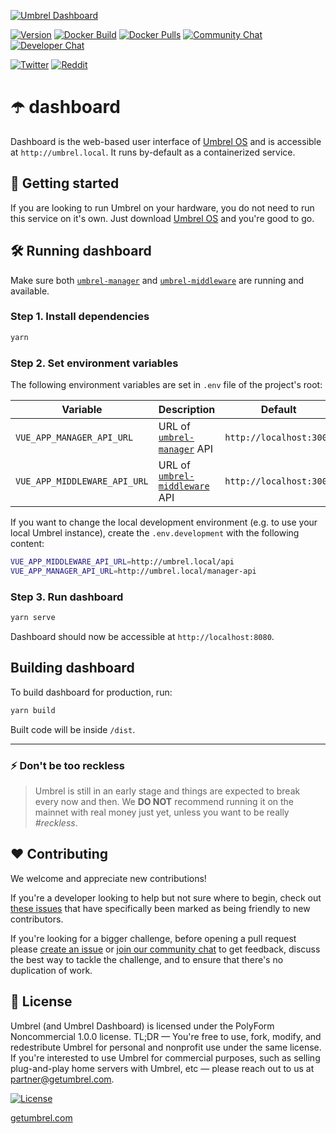 [![Umbrel Dashboard](https://static.getumbrel.com/github/github-banner-umbrel-dashboard.svg)](https://github.com/getumbrel/umbrel-dashboard)

[![Version](https://img.shields.io/github/v/release/getumbrel/umbrel-dashboard?color=%235351FB&label=version)](https://github.com/getumbrel/umbrel-dashboard/releases)
[![Docker Build](https://img.shields.io/github/workflow/status/getumbrel/umbrel-dashboard/Docker%20build%20on%20push?color=%235351FB)](https://github.com/getumbrel/umbrel-dashboard/actions?query=workflow%3A"Docker+build+on+push")
[![Docker Pulls](https://img.shields.io/docker/pulls/getumbrel/dashboard?color=%235351FB)](https://hub.docker.com/repository/registry-1.docker.io/getumbrel/dashboard/tags?page=1)
[![Community Chat](https://img.shields.io/badge/community%20chat-telegram-%235351FB)](https://t.me/getumbrel)
[![Developer Chat](https://img.shields.io/badge/dev%20chat-keybase-%235351FB)](https://keybase.io/team/getumbrel)

[![Twitter](https://img.shields.io/twitter/follow/getumbrel?style=social)](https://twitter.com/getumbrel)
[![Reddit](https://img.shields.io/reddit/subreddit-subscribers/getumbrel?label=Subscribe%20%2Fr%2Fgetumbrel&style=social)](https://reddit.com/r/getumbrel)


# ☂️ dashboard

Dashboard is the web-based user interface of [Umbrel OS](https://github.com/getumbrel/umbrel-os) and is accessible at `http://umbrel.local`. It runs by-default as a containerized service.

## 🚀 Getting started

If you are looking to run Umbrel on your hardware, you do not need to run this service on it's own. Just download [Umbrel OS](https://github.com/getumbrel/umbrel-os/releases) and you're good to go.

## 🛠 Running dashboard

Make sure both [`umbrel-manager`](https://github.com/getumbrel/umbrel-manager) and [`umbrel-middleware`](https://github.com/getumbrel/umbrel-middleware) are running and available.

### Step 1. Install dependencies
```sh
yarn
```

### Step 2. Set environment variables
The following environment variables are set in `.env` file of the project's root:

| Variable | Description | Default |
| ------------- | ------------- | ------------- |
| `VUE_APP_MANAGER_API_URL` | URL of [`umbrel-manager`](https://github.com/getumbrel/umbrel-manager) API | `http://localhost:3006` |
| `VUE_APP_MIDDLEWARE_API_URL` | URL of [`umbrel-middleware`](https://github.com/getumbrel/umbrel-middleware) API | `http://localhost:3005` |

If you want to change the local development environment (e.g. to use your local Umbrel instance), create the `.env.development` with the following content:

```sh
VUE_APP_MIDDLEWARE_API_URL=http://umbrel.local/api
VUE_APP_MANAGER_API_URL=http://umbrel.local/manager-api
```

### Step 3. Run dashboard
```sh
yarn serve
```

Dashboard should now be accessible at `http://localhost:8080`.

## Building dashboard
To build dashboard for production, run:
```sh
yarn build
```
Built code will be inside `/dist`.

---

### ⚡️ Don't be too reckless

> Umbrel is still in an early stage and things are expected to break every now and then. We **DO NOT** recommend running it on the mainnet with real money just yet, unless you want to be really *#reckless*.

## ❤️ Contributing

We welcome and appreciate new contributions!

If you're a developer looking to help but not sure where to begin, check out [these issues](https://github.com/getumbrel/umbrel-dashboard/issues?q=is%3Aissue+is%3Aopen+label%3A%22good+first+issue%22) that have specifically been marked as being friendly to new contributors.

If you're looking for a bigger challenge, before opening a pull request please [create an issue](https://github.com/getumbrel/umbrel-dashboard/issues/new/choose) or [join our community chat](https://t.me/getumbrel) to get feedback, discuss the best way to tackle the challenge, and to ensure that there's no duplication of work.

## 📜 License

Umbrel (and Umbrel Dashboard) is licensed under the PolyForm Noncommercial 1.0.0 license. TL;DR — You're free to use, fork, modify, and redestribute Umbrel for personal and nonprofit use under the same license. If you're interested to use Umbrel for commercial purposes, such as selling plug-and-play home servers with Umbrel, etc — please reach out to us at partner@getumbrel.com.

[![License](https://img.shields.io/badge/license-PolyForm%20Noncommercial%201.0.0-%235351FB)](https://github.com/getumbrel/umbrel/blob/master/LICENSE.md)

[getumbrel.com](https://getumbrel.com)
